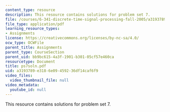 ```yaml
---
content_type: resource
description: This resource contains solutions for problem set 7.
file: /courses/6-341-discrete-time-signal-processing-fall-2005/a3193789e3186e09459236df14caf6f9_ps7soln.pdf
file_type: application/pdf
learning_resource_types:
- Assignments
license: https://creativecommons.org/licenses/by-nc-sa/4.0/
ocw_type: OCWFile
parent_title: Assignments
parent_type: CourseSection
parent_uid: bb9bc615-4a3f-1901-b301-05cf57e460ca
resourcetype: Document
title: ps7soln.pdf
uid: a3193789-e318-6e09-4592-36df14caf6f9
video_files:
  video_thumbnail_file: null
video_metadata:
  youtube_id: null
---
```

This resource contains solutions for problem set 7.